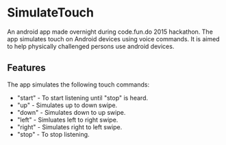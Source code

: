 # SimulateTouch
An android app made overnight during code.fun.do 2015 hackathon.
The app simulates touch on Android devices using voice commands.
It is aimed to help physically challenged persons use android devices.


## Features
The app simulates the following touch commands:

 - "start" - To start listening until "stop" is heard.
 - "up" - Simulates up to down swipe.
 - "down" - Simulates down to up swipe.
 - "left" - Simluates left to right swipe.
 - "right" - Simulates right to left swipe.
 - "stop" - To stop listening.
